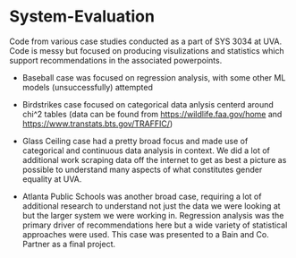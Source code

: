 # System-Evaluation
Code from various case studies conducted as a part of SYS 3034 at UVA. Code is messy but focused on producing visulizations and statistics which support recommendations in the associated powerpoints.

- Baseball case was focused on regression analysis, with some other ML models (unsuccessfully) attempted

- Birdstrikes case focused on categorical data anlysis centerd around chi^2 tables (data can be found from https://wildlife.faa.gov/home and https://www.transtats.bts.gov/TRAFFIC/)

- Glass Ceiling case had a pretty broad focus and made use of categorical and continuous data analysis in context. We did a lot of additional work scraping data off the internet to get as best a picture as possible to understand many aspects of what constitutes gender equality at UVA.

- Atlanta Public Schools was another broad case, requiring a lot of additional research to understand not just the data we were looking at but the larger system we were working in. Regression analysis was the primary driver of recommendations here but a wide variety of statistical approaches were used. This case was presented to a Bain and Co. Partner as a final project. 
